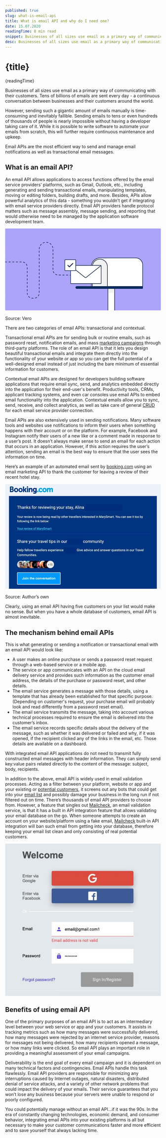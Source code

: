 ```yaml
---
published: true
slug: what-is-email-api
title: What is email API and why do I need one?
date: 15.07.2020
readingTime: 8 min read
snippet: Businesses of all sizes use email as a primary way of communicating with their customers. Tens of billions of emails are sent every day - a continuous conversation between businesses and their customers around the world.
desc: Businesses of all sizes use email as a primary way of communicating with their customers. Tens of billions of emails are sent every day - a continuous conversation between businesses and their customers around the world.
---
```


<script context="module">
  import img from "./vero.jpg?format=webp;jpg;avif&srcset";
  import thumbnail from "./vero.jpg";

  metadata.image= img;
  metadata.thumbnail = thumbnail;
</script>

# {title}

{readingTime}

Businesses of all sizes use email as a primary way of communicating with their customers. Tens of billions of emails are sent every day - a continuous conversation between businesses and their customers around the world.

However, sending such a gigantic amount of emails manually is time-consuming and inevitably fallible. Sending emails to tens or even hundreds of thousands of people is nearly impossible without having a developer taking care of it. While it is possible to write software to automate your emails from scratch, this will further require continuous maintenance and upkeep.

Email APIs are the most efficient way to send and manage email notifications as well as transactional email messages.

## What is an email API?

An email API allows applications to access functions offered by the email service providers’ platforms, such as Gmail, Outlook, etc., including generating and sending transactional emails, manipulating templates, moving or editing folders, building drafts, and more. Besides, APIs allow powerful analytics of this data - something you wouldn’t get if integrating with email service providers directly. Email API providers handle protocol matters such as message assembly, message sending, and reporting that would otherwise need to be managed by the application software development team.

![Vero](./vero.jpg?format=webp;jpg;avif&srcset)

Source: Vero

There are two categories of email APIs: transactional and contextual.

Transactional email APIs are for sending bulk or routine emails, such as password reset, notification emails, and mass [marketing campaigns](/blog/simple-email-marketing-campaign-guide) through third-party platforms. The role of an email API is that it lets you design beautiful transactional emails and integrate them directly into the functionality of your website or app so you can get the full potential of a well-designed email instead of just including the bare minimum of essential information for customers.

Contextual email APIs are designed for developers building software applications that require email sync, send, and analytics embedded directly into the application for their end-user's benefit. Productivity tools, CRMs, applicant tracking systems, and even car consoles use email APIs to embed email functionality into the application. Contextual emails allow you to sync, send, receive, and collect analytics, as well as take care of general [CRUD](https://mailcheck.co/l/wiki-api) for each email service provider connection.

Email APIs are also extensively used in sending notifications. Many software tools and websites use notifications to inform their users when something happens with their account or on the platform. For example, Facebook and Instagram notify their users of a new like or a comment made in response to a user’s post. It doesn’t always make sense to send an email for each action that occurs in an application. However, if this action requires the user’s attention, sending an email is the best way to ensure that the user sees the information on time.

Here’s an example of an automated email sent by [booking.com](https://mailcheck.co/l/booking) using an email marketing API to thank the customer for leaving a review of their recent hotel stay.

![Author’s own](./booking.jpg?format=webp;jpg;avif&srcset)

Source: Author’s own

Clearly, using an email API having five customers on your list would make no sense. But when you have a whole database of customers, email API is almost inevitable.

## The mechanism behind email APIs

This is what generating or sending a notification or transactional email with an email API would look like:

- A user makes an online purchase or sends a password reset request through a web-based service or a mobile app.
- The service or app communicates with an API on the cloud email delivery service and provides such information as the customer email address, the details of the purchase or password reset, and other details.
- The email service generates a message with those details, using a template that has already been established for that specific purpose. (Depending on customer's request, your purchase email will probably look and read differently from a password reset email).
- The email service transmits the message, taking into account various technical processes required to ensure the email is delivered into the customer’s inbox.
- The email service records specific details about the delivery of the message, such as whether it was delivered or failed and why, if it was opened, if the recipient clicked any of the links in the email, etc. Those details are available on a dashboard.

With integrated email API applications do not need to transmit fully constructed email messages with header information. They can simply send key:value pairs related directly to the content of the message: subject, body, recipients.

In addition to the above, email API is widely used in email validation processes. Acting as a filter between your platform, website or app and your existing or [potential customers](/blog/six-tips-to-write-an-email-that-prompts-your-subscribers-to-action), it screens out any bots that could get into your [email list](/blog/does-buying-email-lists-still-work) and possibly damage your business in the long run if not filtered out on time. There’s thousands of email API providers to choose from. However, a feature that singles out [Mailcheck](/#features), an email validation service, is that it has a built in API integration feature that allows validating your email database on the go. When someone attempts to create an account on your website/platform using a fake email, [Mailcheck](/#pricing) built-in API integration will ban such email from getting into your database, therefore keeping your email list clean and only consisting of real potential customers.

![Mailcheck](./mailcheck.jpg?format=webp;jpg;avif&srcset)

## Benefits of using email API

One of the primary purposes of an email API is to act as an intermediary level between your web service or app and your customers. It assists in tracking metrics such as how many messages were successfully delivered, how many messages were rejected by an internet service provider, reasons for messages not being delivered, how many recipients opened a message, or how many links were clicked. So email API plays an important role in providing a meaningful assessment of your email campaigns.

Deliverability is the end goal of every email campaign and it is dependent on many technical factors and contingencies. Email APIs handle this task flawlessly. Email API providers are responsible for minimizing any interruptions caused by Internet outages, natural disasters, distributed denial of service attacks, and a variety of other network problems that could impact the delivery of your emails. Their service guarantees that you won’t lose any business because your servers were unable to respond or poorly configured.

You could potentially manage without an email API…if it was the 90s. In the era of constantly changing technologies, economic demand, and consumer behavior, integrating email APIs into your existing platforms is all but necessary to make your customer communications faster and more efficient and to save yourself that always lacking time.
